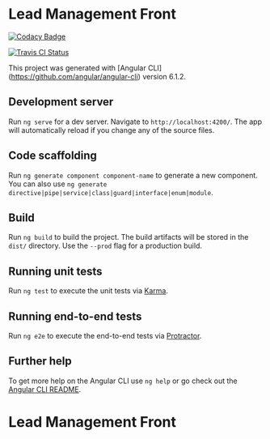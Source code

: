 # Lead Management Front


[![Codacy Badge](https://api.codacy.com/project/badge/Grade/17d1fd1aa27e4b839266be10ea0b392a)](https://www.codacy.com/app/c0derlint/lead-management-front?utm_source=github.com&amp;utm_medium=referral&amp;utm_content=JBossOutreach/lead-management-front&amp;utm_campaign=Badge_Grade)

[![Travis CI Status](https://travis-ci.com/JBossOutreach/lead-management-front.svg?branch=master)](https://travis-ci.com/JBossOutreach/lead-management-front)

This project was generated with [Angular CLI] (https://github.com/angular/angular-cli) version 6.1.2.

## Development server

Run `ng serve` for a dev server. Navigate to `http://localhost:4200/`. The app will automatically reload if you change any of the source files.

## Code scaffolding

Run `ng generate component component-name` to generate a new component. You can also use `ng generate directive|pipe|service|class|guard|interface|enum|module`.

## Build

Run `ng build` to build the project. The build artifacts will be stored in the `dist/` directory. Use the `--prod` flag for a production build.

## Running unit tests

Run `ng test` to execute the unit tests via [Karma](https://karma-runner.github.io).

## Running end-to-end tests

Run `ng e2e` to execute the end-to-end tests via [Protractor](http://www.protractortest.org/).

## Further help

To get more help on the Angular CLI use `ng help` or go check out the [Angular CLI README](https://github.com/angular/angular-cli/blob/master/README.md).
# Lead Management Front
